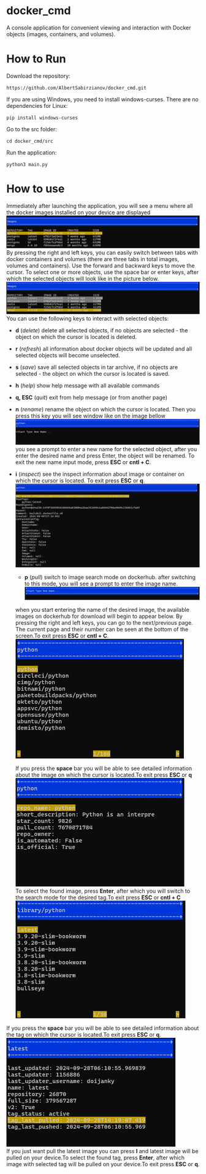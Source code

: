 # docker_cmd
A console application for convenient viewing and interaction with Docker objects (images, containers, and volumes).
# How to Run
Download the repository:
```commandline
https://github.com/AlbertSabirzianov/docker_cmd.git
```
If you are using Windows, you need to install windows-curses. There are no dependencies for Linux:
```commandline
pip install windows-curses
```
Go to the src folder:
```commandline
cd docker_cmd/src
```
Run the application:
```commandline
python3 main.py
```
# How to use
Immediately after launching the application, you will see a menu where all the docker images installed on your device are displayed
![docker images menu](images/main_menu.png)
By pressing the right and left keys, you can easily switch between tabs with docker containers and volumes (there are three tabs in total images, volumes and containers).
Use the forward and backward keys to move the cursor. To select one or more objects, use the space bar or enter keys, after which the selected objects will look like in the picture below.
![selected objects](images/underlined.png)
You can use the following keys to interact with selected objects:
- __d__ (*delete*)
delete all selected objects, if no objects are selected - the object on which the cursor is located is deleted.
- __r__  (*refresh*) all information about docker objects will be updated and all selected objects will become unselected.
- __s__ (*save*) save all selected objects in tar archive, if no objects are selected - the object on which the cursor is located is saved.
- **h** (*help*) show help message with all available commands
- **q, ESC** (*quit*) exit from help message (or from another page)
- **n** (*rename*) rename the object on which the cursor is located. Then you press this key you will see window like on the image bellow
  ![rename](https://github.com/AlbertSabirzianov/docker_cmd/blob/main/images/type_new_name.png)
  you see a prompt to enter a new name for the selected object, after you enter the desired name and press Enter, the object will be renamed. To exit the new name input mode, press  **ESC** or **cntl + C**.</b>
- **i** (*inspect*) see the inspect information about image or container on which the cursor is located. To exit press **ESC** or **q**.
  ![inspect](https://github.com/AlbertSabirzianov/docker_cmd/blob/main/images/inspect.png)
  
  - **p** (*pull*) switch to image search mode on dockerhub. after switching to this mode, you will see a prompt to enter the image name.
  ![search](https://github.com/AlbertSabirzianov/docker_cmd/blob/main/images/start_type.png)
   
  when you start entering the name of the desired image, the available images on dockerhub for download will begin to appear below. By pressing the right and left keys, you can go to the next/previous page. The current page and their number can be seen at the bottom of the screen.To exit press **ESC** or **cntl + C**.
  ![result search](https://github.com/AlbertSabirzianov/docker_cmd/blob/main/images/find_image.png)
  
  If you press the **space** bar you will be able to see detailed information about the image on which the cursor is located.To exit press **ESC** or **q**
  ![image info](https://github.com/AlbertSabirzianov/docker_cmd/blob/main/images/image_information.png)<br/>
  To select the found image, press **Enter**, after which you will switch to the search mode for the desired tag.To exit press **ESC** or **cntl + C**
  ![find tag](https://github.com/AlbertSabirzianov/docker_cmd/blob/main/images/find_tag.png)

If you press the **space** bar you will be able to see detailed information about the tag on which the cursor is located.To exit press **ESC** or **q**.
![tag info](https://github.com/AlbertSabirzianov/docker_cmd/blob/main/images/tag_information.png)<br/>
If you just want pull the latest image you can press **l** and latest image will be pulled on your device.To select the found tag, press **Enter**, after which image with selected tag will be pulled on your device.To exit press **ESC** or **q**.




